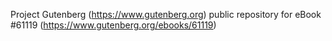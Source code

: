 Project Gutenberg (https://www.gutenberg.org) public repository for
eBook #61119 (https://www.gutenberg.org/ebooks/61119)
